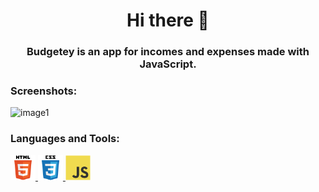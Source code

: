 <h1 align="center">Hi there 👋</h1>
<h3 align="center">Budgetey is an app for incomes and expenses made with JavaScript.</h3>

<h3 align="left">Screenshots:</h3>
<img src="https://drive.google.com/uc?id=1R_-G6aJwHRpIYPeMPhNoj2aU7PXfJ4FL" alt="image1" width="900">

<h3 align="left">Languages and Tools:</h3>
<p align="left"> 
 <a href="https://www.w3.org/html/" target="_blank" rel="noreferrer">
  <img src="https://raw.githubusercontent.com/devicons/devicon/master/icons/html5/html5-original-wordmark.svg" alt="html5" width="40" height="40"/> 
 </a> 
 <a href="https://www.w3schools.com/css/" target="_blank" rel="noreferrer">
  <img src="https://raw.githubusercontent.com/devicons/devicon/master/icons/css3/css3-original-wordmark.svg" alt="css3" width="40" height="40"/> 
 </a> 
 <a href="https://developer.mozilla.org/en-US/docs/Web/JavaScript" target="_blank" rel="noreferrer">
  <img src="https://raw.githubusercontent.com/devicons/devicon/master/icons/javascript/javascript-original.svg" alt="javascript" width="40" height="40"/> 
 </a> 
</p>
